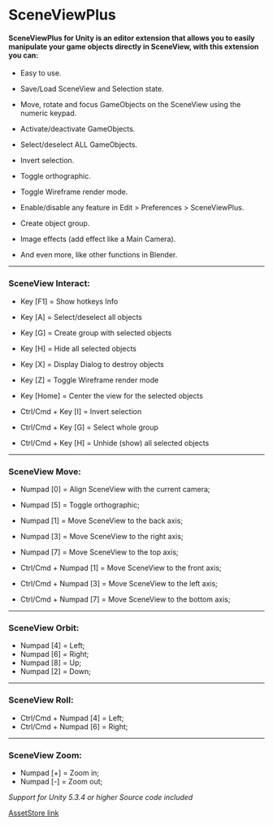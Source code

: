 # SceneViewPlus

#### SceneViewPlus for Unity is an editor extension that allows you to easily manipulate your game objects directly in SceneView, with this extension you can:

* Easy to use.

* Save/Load SceneView and Selection state.

* Move, rotate and focus GameObjects on the SceneView using the numeric keypad.

* Activate/deactivate GameObjects.

* Select/deselect ALL GameObjects.

* Invert selection.

* Toggle orthographic.

* Toggle Wireframe render mode.

* Enable/disable any feature in Edit > Preferences > SceneViewPlus.

* Create object group.

* Image effects (add effect like a Main Camera).

* And even more, like other functions in Blender. 

  

------

### SceneView Interact:

- Key [F1] = Show hotkeys Info

- Key [A] = Select/deselect all objects

- Key [G] = Create group with selected objects

- Key [H] = Hide all selected objects

- Key [X] = Display Dialog to destroy objects

- Key [Z] = Toggle Wireframe render mode

- Key [Home] = Center the view for the selected objects

  

- Ctrl/Cmd + Key [I] = Invert selection
- Ctrl/Cmd + Key [G] = Select whole group
- Ctrl/Cmd + Key [H] = Unhide (show) all selected objects



------

### SceneView Move:

- Numpad [0] = Align SceneView with the current camera;

- Numpad [5] = Toggle orthographic;

  

- Numpad [1] = Move SceneView to the back axis;

- Numpad [3] = Move SceneView to the right axis;

- Numpad [7] = Move SceneView to the top axis;

  

- Ctrl/Cmd + Numpad [1] = Move SceneView to the front axis;

- Ctrl/Cmd + Numpad [3] = Move SceneView to the left axis;

- Ctrl/Cmd + Numpad [7] = Move SceneView to the bottom axis;

------

### SceneView Orbit:

- Numpad [4] = Left;
- Numpad [6] = Right;
- Numpad [8] = Up;
- Numpad [2] = Down;

------

### SceneView Roll:

- Ctrl/Cmd + Numpad [4] = Left;
- Ctrl/Cmd + Numpad [6] = Right;

------

### SceneView Zoom:

- Numpad [+] = Zoom in;
- Numpad [-] = Zoom out;



*Support for Unity 5.3.4 or higher Source code included*

[AssetStore link](https://assetstore.unity.com/packages/tools/utilities/sceneviewplus-68998?aid=1011l4JRk)

